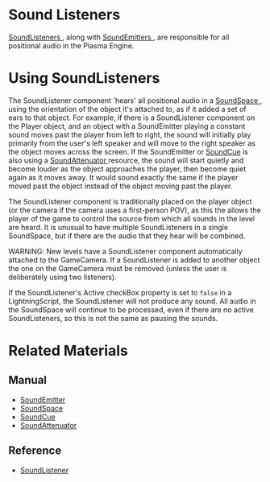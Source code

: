 # Sound Listeners
[ SoundListeners ](https://github.com/PlasmaEngine/PlasmaDocs/tree/master/docs/C%2B%2B/code_reference/class_reference/soundlistener.markdown), along with [SoundEmitters ](https://plasmaengine.github.io/PlasmaDocs/Manual/audio/soundemitter.markdown), are responsible for all positional audio in the Plasma Engine.

# Using SoundListeners

The SoundListener component 'hears' all positional audio in a [SoundSpace ](https://github.PlasmaEngine/PlasmaDocsocs/blob/master/plasma_editor_documentation/plasmamanual/audio/soundspace.markdown), using the orientation of the object it's attached to, as if it added a set of ears to that object. For example, if there is a SoundListener component on the Player object, and an object with a SoundEmitter playing a constant sound moves past the player from left to right, the sound will initially play primarily from the user's left speaker and will move to the right speaker as the object moves across the screen. If the SoundEmitter or [SoundCue](https://gitPlasmaEngine/PlasmaDocseroDocs/blob/master/plasma_editor_documentation/plasmamanual/audio/soundcue.markdown) is also using a [SoundAttenuator ](https://gitPlasmaEngine/PlasmaDocseroDocs/blob/master/plasma_editor_documentation/plasmamanual/audio/soundattenuator.markdown) resource, the sound will start quietly and become louder as the object approaches the player, then become quiet again as it moves away. It would sound exactly the same if the player moved past the object instead of the object moving past the player.

The SoundListener component is traditionally placed on the player object (or the camera if the camera uses a first-person POV), as this the allows the player of the game to control the source from which all sounds in the level are heard. It is unusual to have multiple SoundListeners in a single SoundSpace, but if there are the audio that they hear will be combined.

WARNING: New levels have a SoundListener component automatically attached to the GameCamera. If a SoundListener is added to another object the one on the GameCamera must be removed (unless the user is deliberately using two listeners).

If the SoundListener's Active checkBox property is set to `false` in a LightningScript, the SoundListener will not produce any sound. All audio in the SoundSpace will continue to be processed, even if there are no active SoundListeners, so this is not the same as pausing the sounds. 

# Related Materials

## Manual
- [SoundEmitter ](https://plasmaengine.github.io/PlasmaDocs/Manual/audio/soundemitter.markdown)
- [SoundSpace ](https://plasmaengine.github.io/PlasmaDocs/Manual/audio/soundspace.markdown)
- [SoundCue ](https://plasmaengine.github.io/PlasmaDocs/Manual/audio/soundcue.markdown)
- [SoundAttenuator ](https://plasmaengine.github.io/PlasmaDocs/Manual/audio/soundattenuator.markdown)

## Reference
- [ SoundListener ](https://github.com/PlasmaEngine/PlasmaDocs/tree/master/docs/C%2B%2B/code_reference/class_reference/soundlistener.markdown) 

 